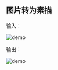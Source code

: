## 图片转为素描

输入：

![demo](https://github.com/Mengzuozhu/sketch/blob/master/demo.jpg)

输出：

![demo](https://github.com/Mengzuozhu/sketch/blob/master/out/demo.jpg)
